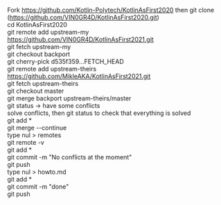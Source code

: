 Fork https://github.com/Kotlin-Polytech/KotlinAsFirst2020 then git clone (https://github.com/VIN0GR4D/KotlinAsFirst2020.git)  
cd KotlinAsFirst2020  
git remote add upstream-my https://github.com/VIN0GR4D/KotlinAsFirst2021.git  
git fetch upstream-my  
git checkout backport  
git cherry-pick d535f359...FETCH_HEAD  
git remote add upstream-theirs https://github.com/MikleAKA/KotlinAsFirst2021.git  
git fetch upstream-theirs  
git checkout master  
git merge backport upstream-theirs/master  
git status -> have some conflicts  
solve conflicts, then git status to check that everything is solved  
git add *  
git merge --continue  
type nul > remotes  
git remote -v  
git add *  
git commit -m "No conflicts at the moment"  
git push  
type nul > howto.md  
git add *  
git commit -m "done"  
git push  

